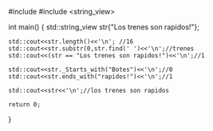 #include <iostream>
#include <string_view>

int main()
{
    std::string_view str{"Los trenes son rapidos!"};

    std::cout<<str.length()<<'\n'; //16
    std::cout<<str.substr(0,str.find(' ')<<'\n';//trenes
    std::cout<<(str == "Los trenes son rapidos!")<<'\n';//1

    std::cout<<str._Starts_with("Botes")<<'\n';//0
    std::cout<<str.ends_with("rapidos!")<<'\n';//1

    std::cout<<str<<'\n';//los trenes son rapidos

    return 0;
}
